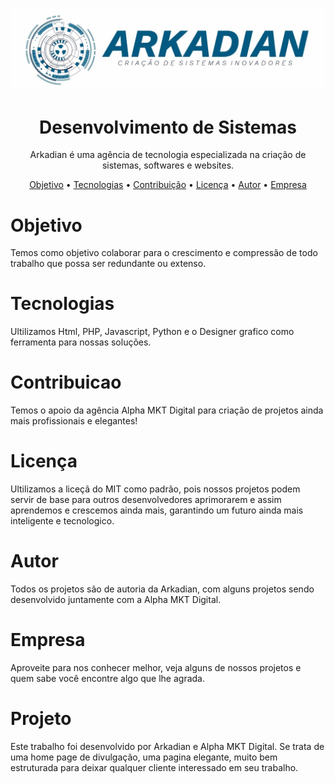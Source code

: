 ![Arkadian](https://github.com/Raynder/minhaMarca/blob/master/developer.jpg)

<h1 align="center">Desenvolvimento de Sistemas</h1>
<p align="center"> Arkadian é uma agência de tecnologia especializada na criação de sistemas, softwares e websites.</p>

<p align="center">
 <a href="#objetivo">Objetivo</a> •
 <a href="#tecnologias">Tecnologias</a> • 
 <a href="#contribuicao">Contribuição</a> • 
 <a href="#licença">Licença</a> • 
 <a href="#autor">Autor</a> • 
 <a href="#empresa">Empresa</a>
</p>

<h1 id="objetivo">Objetivo</h1>
 <p>Temos como objetivo colaborar para o crescimento e compressão de todo trabalho que possa ser redundante ou extenso.</p>

<h1 id="tecnologias">Tecnologias</h1>
 <p>Ultilizamos Html, PHP, Javascript, Python e o Designer grafico como ferramenta para nossas soluções.</p>

<h1 id="contribuicao">Contribuicao</h1>
 <p>Temos o apoio da agência Alpha MKT Digital para criação de projetos ainda mais profissionais e elegantes!</p>

<h1 id="licença">Licença</h1>
 <p>Ultilizamos a liceçã do MIT como padrão, pois nossos projetos podem servir de base para outros desenvolvedores aprimorarem e assim aprendemos e crescemos ainda mais, garantindo um futuro ainda mais inteligente e tecnologico.</p>

<h1 id="autor">Autor</h1>
 <p>Todos os projetos são de autoria da Arkadian, com alguns projetos sendo desenvolvido juntamente com a Alpha MKT Digital.</p>

<h1 id="Empresa">Empresa</h1>
 <p>Aproveite para nos conhecer melhor, veja alguns de nossos projetos e quem sabe você encontre algo que lhe agrada.</p>

<h1 id="projeto">Projeto</h1>
 <p>Este trabalho foi desenvolvido por Arkadian e Alpha MKT Digital. Se trata de uma home page de divulgação, uma pagina elegante, muito bem estruturada para deixar qualquer cliente interessado em seu trabalho.</p>

 

 
